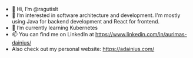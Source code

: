 - 👋 Hi, I’m @ragutislt
- 👀 I’m interested in software architecture and development. I'm mostly using Java for backend development and React for frontend.
- 🌱 I’m currently learning Kubernetes
- 📫 You can find me on LinkedIn at https://www.linkedin.com/in/aurimas-dainius/
- Also check out my personal website: https://adainius.com/

<!---
ragutislt/ragutislt is a ✨ special ✨ repository because its `README.md` (this file) appears on your GitHub profile.
You can click the Preview link to take a look at your changes.
--->
